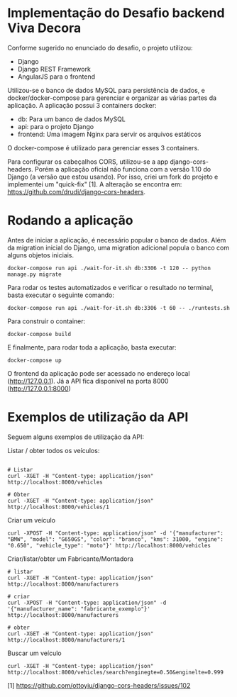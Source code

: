# Implementação do Desafio backend Viva Decora


Conforme sugerido no enunciado do desafio, o projeto utilizou:

- Django
- Django REST Framework
- AngularJS para o frontend

Utilizou-se o banco de dados MySQL para persistência de dados, e docker/docker-compose para gerenciar e organizar as várias partes da aplicação. A aplicação possui 3 containers docker:

- db: Para um banco de dados MySQL
- api: para o projeto Django
- frontend: Uma imagem Nginx para servir os arquivos estáticos

O docker-compose é utilizado para gerenciar esses 3 containers.

Para configurar os cabeçalhos CORS, utilizou-se a app django-cors-headers. Porém a aplicação oficial não funciona com a versão 1.10 do Django (a versão que estou usando). Por isso, criei um fork do projeto e implementei um "quick-fix" [1]. A alteração se encontra em: https://github.com/drudi/django-cors-headers. 

# Rodando a aplicação

Antes de iniciar a aplicação, é necessário popular o banco de dados. Além da migration inicial do Django, uma migration adicional popula o banco com alguns objetos iniciais.

```shell
docker-compose run api ./wait-for-it.sh db:3306 -t 120 -- python manage.py migrate
```

Para rodar os testes automatizados e verificar o resultado no terminal, basta executar o seguinte comando:

```shell
docker-compose run api ./wait-for-it.sh db:3306 -t 60 -- ./runtests.sh
```

Para construir o container:
```shell
docker-compose build
```

E finalmente, para rodar toda a aplicação, basta executar:

```shell
docker-compose up
```

O frontend da aplicação pode ser acessado no endereço local (http://127.0.0.1). Já a API fica disponível na porta 8000 (http://127.0.0.1:8000)


# Exemplos de utilização da API

Seguem alguns exemplos de utilização da API:

Listar / obter todos os veículos:
```shell

# Listar
curl -XGET -H "Content-type: application/json"  http://localhost:8000/vehicles

# Obter
curl -XGET -H "Content-type: application/json"  http://localhost:8000/vehicles/1

```

Criar um veículo
```shell
curl -XPOST -H "Content-type: application/json" -d '{"manufacturer": "BMW", "model": "G650GS", "color": "branco", "kms": 31000, "engine": "0.650", "vehicle_type": "moto"}' http://localhost:8000/vehicles
```

Criar/listar/obter um Fabricante/Montadora
```shell
# listar
curl -XGET -H "Content-type: application/json" http://localhost:8000/manufacturers

# criar
curl -XPOST -H "Content-type: application/json" -d '{"manufacturer_name": "fabricante_exemplo"}' http://localhost:8000/manufacturers

# obter
curl -XGET -H "Content-type: application/json" http://localhost:8000/manufacturers/1
```

Buscar um veículo
```shell
curl -XGET -H "Content-type: application/json" http://localhost:8000/vehicles/search?enginegte=0.50&enginelte=0.999
```



[1] https://github.com/ottoyiu/django-cors-headers/issues/102
